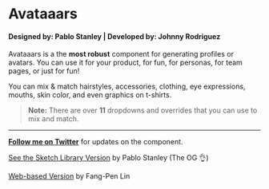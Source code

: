 # Avataaars
#### Designed by: Pablo Stanley | Developed by: Johnny Rodriguez

Avataaars is a the **most robust** component for generating profiles or avatars. You can use it for your product, for fun, for personas, for team pages, or just for fun!

You can mix & match hairstyles, accessories, clothing, eye expressions, mouths, skin color, and even graphics on t-shirts.

> **Note:** There are over **11** dropdowns and overrides that you can use to mix and match.
___

[**Follow me on Twitter**](https://twitter.com/tryjohnny)  for updates on the component.

[See the Sketch Library Version](http://www.avataaars.com/) by Pablo Stanley (The OG 👌)

[Web-based Version](http://getavataaars.com) by Fang-Pen Lin
